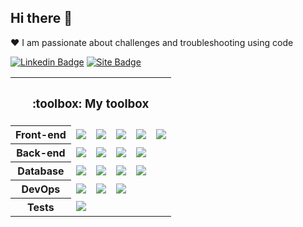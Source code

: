 ## Hi there 👋

:heart: I am passionate about challenges and troubleshooting using code

[![Linkedin Badge](https://img.shields.io/badge/-Messias%20Martins-blue?style=for-the-badge&logo=Linkedin&logoColor=white&link=https://www.linkedin.com/in/messias-martins/)](https://www.linkedin.com/in/messias-martins/) [![Site Badge](https://img.shields.io/badge/-Portfolio-darkcyan?style=for-the-badge&icon=web&logoColor=white&link=https://martinsmessias.github.io/)](https://martinsmessias.github.io/)

<table>
    <tr><th colspan="6"><h3>:toolbox: My toolbox</h3></th></tr>
    <tr>
      <th>Front-end</th>
      <td><img src="https://img.shields.io/static/v1?label=&message=React&color=blue&style=for-the-badge&logo=react&logoColor=white" /></td>
      <td><img src="https://img.shields.io/static/v1?label=&message=HTML5&color=orange&style=for-the-badge&logo=html5&logoColor=white" /></td>
      <td><img src="https://img.shields.io/static/v1?label=&message=CSS3&color=blue&style=for-the-badge&logo=css3&logoColor=white" /></td>
      <td><img src="https://img.shields.io/static/v1?label=&message=JavaScript&color=yellow&style=for-the-badge&logo=javascript&logoColor=white" /></td>
      <td><img src="https://img.shields.io/static/v1?label=&message=Typescript&color=blue&style=for-the-badge&logo=Typescript&logoColor=white" /></td>
    </tr>
    <tr>
      <th>Back-end</th>
      <td><img src="https://img.shields.io/static/v1?label=&message=Django&color=darkgreen&style=for-the-badge&logo=django&logoColor=white" /></td>
      <td><img src="https://img.shields.io/static/v1?label=&message=Python&color=blue&style=for-the-badge&logo=python&logoColor=white" /></td>
      <td><img src="https://img.shields.io/static/v1?label=&message=Node.JS&color=darkgreen&style=for-the-badge&logo=node.js&logoColor=white" /></td>
      <td><img src="https://img.shields.io/static/v1?label=&message=Typescript&color=blue&style=for-the-badge&logo=Typescript&logoColor=white" /></td>
    </tr>
   <tr>
      <th>Database</th>
      <td><img src="https://img.shields.io/static/v1?label=&message=MySQL&color=gray&style=for-the-badge&logo=mysql&logoColor=white" /></td>
      <td><img src="https://img.shields.io/static/v1?label=&message=MongoDB&color=darkgreen&style=for-the-badge&logo=mongodb&logoColor=white" /></td>
      <td><img src="https://img.shields.io/static/v1?label=&message=PostgreSQL&color=blue&style=for-the-badge&logo=postgresql&logoColor=white" /></td>
      <td><img src="https://img.shields.io/static/v1?label=&message=Redis&color=darkred&style=for-the-badge&logo=redis&logoColor=white" /></td>
   </tr>
   <tr>
      <th>DevOps</th>
      <td><img src="https://img.shields.io/static/v1?label=&message=Git&color=orange&style=for-the-badge&logo=git&logoColor=white" /></td>
      <td><img src="https://img.shields.io/static/v1?label=&message=Docker&color=blue&style=for-the-badge&logo=docker&logoColor=white" /></td>
      <td><img src="https://img.shields.io/static/v1?label=&message=AWS&color=darkorange&style=for-the-badge&logo=amazon-aws&logoColor=white" /></td>
   </tr>
    <tr>
      <th>Tests</th>
      <td><img src="https://img.shields.io/static/v1?label=&message=Getting%20data%20...&color=white&style=for-the-badge&logo=loading&logoColor=white" /></td>
   </tr>
</table>

